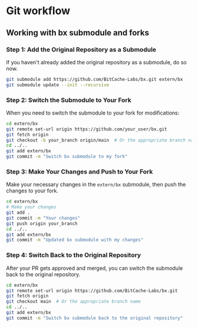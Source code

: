 # Git workflow
## Working with bx submodule and forks

###  Step 1: Add the Original Repository as a Submodule

If you haven't already added the original repository as a submodule, do so now.
```sh
git submodule add https://github.com/BitCache-Labs/bx.git extern/bx
git submodule update --init --recursive
```

### Step 2: Switch the Submodule to Your Fork
When you need to switch the submodule to your fork for modifications:
```sh
cd extern/bx
git remote set-url origin https://github.com/your_user/bx.git
git fetch origin
git checkout -b your_branch origin/main  # Or the appropriate branch name
cd ../..
git add extern/bx
git commit -m "Switch bx submodule to my fork"
```

### Step 3: Make Your Changes and Push to Your Fork
Make your necessary changes in the `extern/bx` submodule, then push the changes to your fork.
```sh
cd extern/bx
# Make your changes
git add .
git commit -m "Your changes"
git push origin your_branch
cd ../..
git add extern/bx
git commit -m "Updated bx submodule with my changes"
```

### Step 4: Switch Back to the Original Repository
After your PR gets approved and merged, you can switch the submodule back to the original repository.
```sh
cd extern/bx
git remote set-url origin https://github.com/BitCache-Labs/bx.git
git fetch origin
git checkout main  # Or the appropriate branch name
cd ../..
git add extern/bx
git commit -m "Switch bx submodule back to the original repository"
```